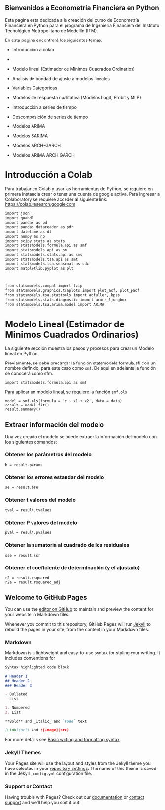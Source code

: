 ## Bienvenidos a Econometria Financiera en Python

Esta pagina esta dedicada a la creación del curso de Econometría Financiera en Python para el programa de Ingenieria Financiera del Instituto Tecnológico Metropolitano de Medellín (ITM).

En esta pagina encontrará los siguientes temas:

- Introducción a colab
- 
- Modelo lineal (Estimador de Minimos Cuadrados Ordinarios)
- Analisis de bondad de ajuste a modelos lineales
- Variables Categoricas
- Modelos de respuesta cualitativa (Modelos Logit, Probit y MLP)

- Introducción a series de tiempo
- Descomposición de series de tiempo
- Modelos ARIMA 
- Modelos SARIMA
- Modelos ARCH-GARCH
- Modelos ARIMA ARCH GARCH

# Introducción a Colab

Para trabajar en Colab y usar las herramientas de Python, se requiere en primera instancia crear o tener una cuenta de google activa. Para ingresar a Colaboratory se requiere acceder al siguiente link: <https://colab.research.google.com> 

```markdown
import json
import quandl
import pandas as pd
import pandas_datareader as pdr
import datetime as dt
import numpy as np
import scipy.stats as stats
import statsmodels.formula.api as smf
import statsmodels.api as sm
import statsmodels.stats.api as sms
import statsmodels.tsa.api as smt
import statsmodels.tsa.seasonal as sdc
import matplotlib.pyplot as plt



from statsmodels.compat import lzip
from statsmodels.graphics.tsaplots import plot_acf, plot_pacf
from statsmodels.tsa.stattools import adfuller, kpss
from statsmodels.stats.diagnostic import acorr_ljungbox
from statsmodels.tsa.arima.model import ARIMA
```


# Modelo Lineal (Estimador de Minimos Cuadrados Ordinarios)

La siguiente sección muestra los pasos y procesos para crear un Modelo
lineal en Python.

Previamente, se debe precargar la función statsmodels.formula.afi con un nombre
definido, para este caso como `smf`. De aqui en adelante la 
función se conocerá como sfm.

```
import statsmodels.formula.api as smf
```
Para aplicar un modelo lineal, se requiere la función `smf.ols`

```
model = smf.ols(formula = 'y ~ x1 + x2', data = data)
result = model.fit()
result.summary()
```
## Extraer información del modelo

Una vez creado el modelo se puede extraer la información del 
modelo con los siguientes comandos:

### Obtener los parámetros del modelo

```
b = result.params
```

### Obtener los errores estandar del modelo
```
se = result.bse
```
### Obtener t valores del modelo
```
tval = result.tvalues
```
### Obtener P valores del modelo
```
pval = result.pvalues
```
### Obtener la sumatoria al cuadrado de los residuales
```
sse = result.ssr
```
### Obtener el coeficiente de determinación (y el ajustado)
```
r2 = result.rsquared
r2a = result.rsquared_adj
```
## Welcome to GitHub Pages

You can use the [editor on GitHub](https://github.com/DavRodEcon/econometriapythonitm/edit/gh-pages/index.md) to maintain and preview the content for your website in Markdown files.

Whenever you commit to this repository, GitHub Pages will run [Jekyll](https://jekyllrb.com/) to rebuild the pages in your site, from the content in your Markdown files.

### Markdown

Markdown is a lightweight and easy-to-use syntax for styling your writing. It includes conventions for

```markdown
Syntax highlighted code block

# Header 1
## Header 2
### Header 3

- Bulleted
- List

1. Numbered
2. List

**Bold** and _Italic_ and `Code` text

[Link](url) and ![Image](src)
```

For more details see [Basic writing and formatting syntax](https://docs.github.com/en/github/writing-on-github/getting-started-with-writing-and-formatting-on-github/basic-writing-and-formatting-syntax).

### Jekyll Themes

Your Pages site will use the layout and styles from the Jekyll theme you have selected in your [repository settings](https://github.com/DavRodEcon/econometriapythonitm/settings/pages). The name of this theme is saved in the Jekyll `_config.yml` configuration file.

### Support or Contact

Having trouble with Pages? Check out our [documentation](https://docs.github.com/categories/github-pages-basics/) or [contact support](https://support.github.com/contact) and we’ll help you sort it out.
